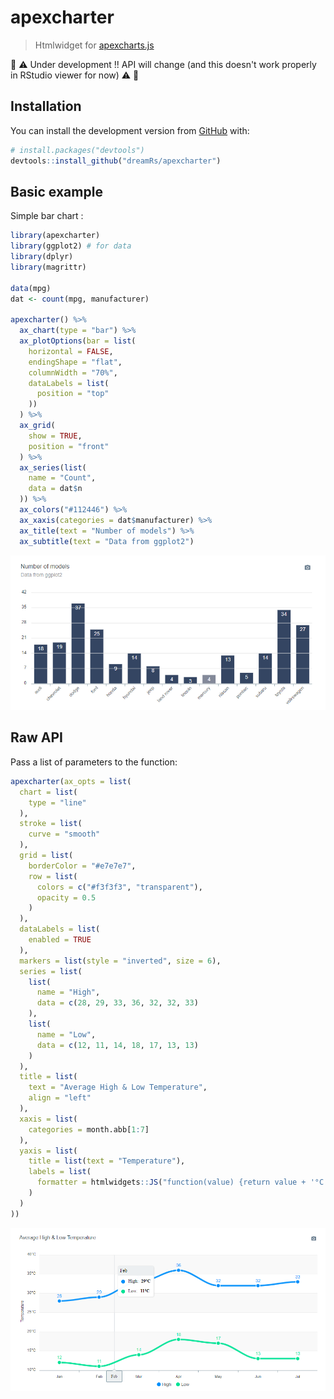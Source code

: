 # apexcharter

> Htmlwidget for [apexcharts.js](https://github.com/apexcharts/apexcharts.js)

:construction: :warning: Under development !! API will change (and this doesn't work properly in RStudio viewer for now) :warning: :construction:

## Installation

You can install the development version from [GitHub](https://github.com/) with:

``` r
# install.packages("devtools")
devtools::install_github("dreamRs/apexcharter")
```

## Basic example

Simple bar chart :

```r
library(apexcharter)
library(ggplot2) # for data
library(dplyr)
library(magrittr)

data(mpg)
dat <- count(mpg, manufacturer)

apexcharter() %>% 
  ax_chart(type = "bar") %>% 
  ax_plotOptions(bar = list(
    horizontal = FALSE,
    endingShape = "flat",
    columnWidth = "70%",
    dataLabels = list(
      position = "top"
    ))
  ) %>% 
  ax_grid(
    show = TRUE,
    position = "front"
  ) %>% 
  ax_series(list(
    name = "Count",
    data = dat$n
  )) %>% 
  ax_colors("#112446") %>% 
  ax_xaxis(categories = dat$manufacturer) %>% 
  ax_title(text = "Number of models") %>% 
  ax_subtitle(text = "Data from ggplot2")
```

![alt text](img/api-bars.png)


## Raw API

Pass a list of parameters to the function:

``` r
apexcharter(ax_opts = list(
  chart = list(
    type = "line"
  ),
  stroke = list(
    curve = "smooth"
  ),
  grid = list(
    borderColor = "#e7e7e7",
    row = list(
      colors = c("#f3f3f3", "transparent"),
      opacity = 0.5
    )
  ),
  dataLabels = list(
    enabled = TRUE
  ),
  markers = list(style = "inverted", size = 6),
  series = list(
    list(
      name = "High",
      data = c(28, 29, 33, 36, 32, 32, 33)
    ),
    list(
      name = "Low",
      data = c(12, 11, 14, 18, 17, 13, 13)
    )
  ),
  title = list(
    text = "Average High & Low Temperature",
    align = "left"
  ),
  xaxis = list(
    categories = month.abb[1:7]
  ),
  yaxis = list(
    title = list(text = "Temperature"),
    labels = list(
      formatter = htmlwidgets::JS("function(value) {return value + '°C';}")
    )
  )
))
```

![alt text](img/raw-lines.png)

